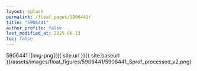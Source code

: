 ```yaml
---
layout: splash
permalink: /float_pages/5906441/
title: "5906441"
author_profile: false
last_modified_at: 2025-06-13
toc: false
---
```

 
5906441
![img-png]({{ site.url }}{{ site.baseurl }}/assets/images/float_figures/5906441/5906441_Sprof_processed_v2.png)